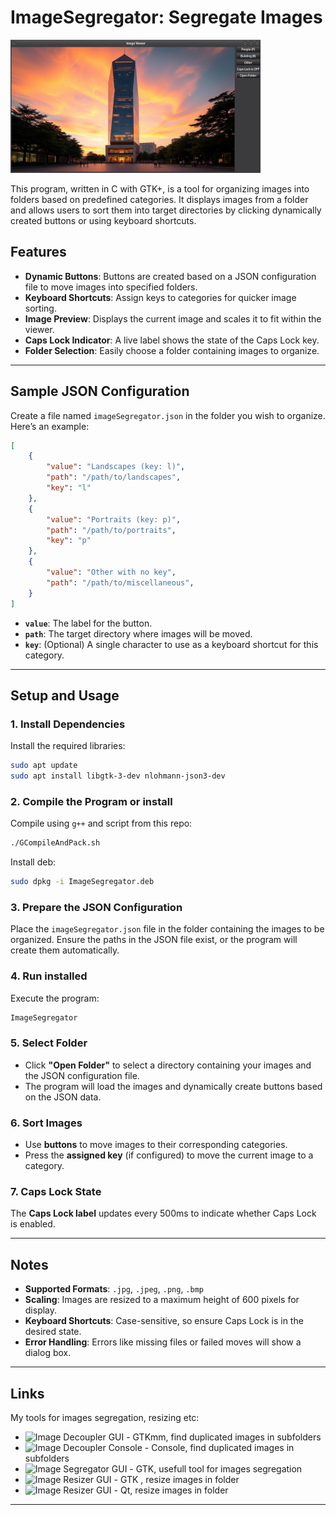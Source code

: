 # ImageSegregator: Segregate Images

<img src="ImageSegregator.jpg" alt="Image Segregator">

This program, written in C with GTK+, is a tool for organizing images into folders based on predefined categories. It displays images from a folder and allows users to sort them into target directories by clicking dynamically created buttons or using keyboard shortcuts.

## Features
- **Dynamic Buttons**: Buttons are created based on a JSON configuration file to move images into specified folders.
- **Keyboard Shortcuts**: Assign keys to categories for quicker image sorting.
- **Image Preview**: Displays the current image and scales it to fit within the viewer.
- **Caps Lock Indicator**: A live label shows the state of the Caps Lock key.
- **Folder Selection**: Easily choose a folder containing images to organize.

---

## Sample JSON Configuration

Create a file named `imageSegregator.json` in the folder you wish to organize. Here’s an example:

```json
[
    {
        "value": "Landscapes (key: l)",
        "path": "/path/to/landscapes",
        "key": "l"
    },
    {
        "value": "Portraits (key: p)",
        "path": "/path/to/portraits",
        "key": "p"
    },
    {
        "value": "Other with no key",
        "path": "/path/to/miscellaneous",
    }
]
```

- **`value`**: The label for the button.
- **`path`**: The target directory where images will be moved.
- **`key`**: (Optional) A single character to use as a keyboard shortcut for this category.

---

## Setup and Usage

### 1. Install Dependencies
Install the required libraries:
```bash
sudo apt update
sudo apt install libgtk-3-dev nlohmann-json3-dev
```

### 2. Compile the Program or install
Compile using `g++` and script from this repo:
```bash
./GCompileAndPack.sh
```

Install deb:
```bash
sudo dpkg -i ImageSegregator.deb
```

### 3. Prepare the JSON Configuration
Place the `imageSegregator.json` file in the folder containing the images to be organized. Ensure the paths in the JSON file exist, or the program will create them automatically.

### 4. Run installed 
Execute the program:
```bash
ImageSegregator
```

### 5. Select Folder
- Click **"Open Folder"** to select a directory containing your images and the JSON configuration file.
- The program will load the images and dynamically create buttons based on the JSON data.

### 6. Sort Images
- Use **buttons** to move images to their corresponding categories.
- Press the **assigned key** (if configured) to move the current image to a category.

### 7. Caps Lock State
The **Caps Lock label** updates every 500ms to indicate whether Caps Lock is enabled.

---

## Notes
- **Supported Formats**: `.jpg`, `.jpeg`, `.png`, `.bmp`
- **Scaling**: Images are resized to a maximum height of 600 pixels for display.
- **Keyboard Shortcuts**: Case-sensitive, so ensure Caps Lock is in the desired state.
- **Error Handling**: Errors like missing files or failed moves will show a dialog box.

---

## Links

My tools for images segregation, resizing etc:

* ![Image Decoupler GUI](https://github.com/marcin-filipiak/gtkmm_ImageDecoupler) - GTKmm, find duplicated images in subfolders
* ![Image Decoupler Console](https://github.com/marcin-filipiak/cpp_ImageDecoupler) - Console, find duplicated images in subfolders
* ![Image Segregator GUI](https://github.com/marcin-filipiak/gtk_ImageSegregator) - GTK, usefull tool for images segregation
* ![Image Resizer GUI](https://github.com/marcin-filipiak/gtk_ImageResizer) - GTK , resize images in folder
* ![Image Resizer GUI](https://github.com/marcin-filipiak/qt_ImgFolderResizer) - Qt, resize images in folder

---

